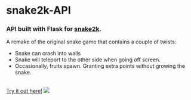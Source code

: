 # snake2k-API 

### API built with Flask for <a href="http://206.189.191.252/">snake2k</a>.

A remake of the original snake game that contains a couple of twists:
* Snake can crash into walls
* Snake will teleport to the other side when going off screen. 
* Occasionally, fruits spawn. Granting extra points without growing the snake.


</br>
<a href="http://206.189.191.252">Try it out here!</a>
<img src="http://206.189.191.252/demo.gif" />
